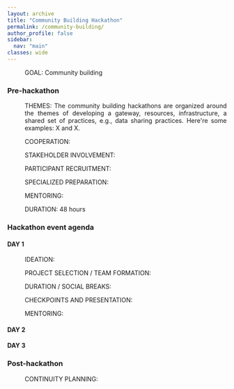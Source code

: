 ```yaml
---
layout: archive
title: "Community Building Hackathon"
permalink: /community-building/
author_profile: false
sidebar:
  nav: "main"
classes: wide
---
```

<style>
  p {
    text-align:justify;
    margin-left: 40px;  }
</style>
<p>GOAL: Community building</p>
<h3>Pre-hackathon</h3>
<p>THEMES: The community building hackathons are organized around the themes of developing a gateway, resources, infrastructure, a shared set of practices, e.g., data sharing practices. Here're some examples: X and X.</p>
<p>COOPERATION: </p>
<p>STAKEHOLDER INVOLVEMENT:</p>
<p>PARTICIPANT RECRUITMENT:</p>
<p>SPECIALIZED PREPARATION:</p>
<p>MENTORING: </p>
<p>DURATION: 48 hours</p>

<h3>Hackathon event agenda</h3>
<h4>DAY 1</h4>
<p>IDEATION:</p>
<p>PROJECT SELECTION / TEAM FORMATION:</p>
<p>DURATION / SOCIAL BREAKS:</p>
<p>CHECKPOINTS AND PRESENTATION:</p>
<p>MENTORING: </p>
<h4>DAY 2</h4>
<h4>DAY 3</h4>

<h3>Post-hackathon</h3>
<p>CONTINUITY PLANNING: </p>
